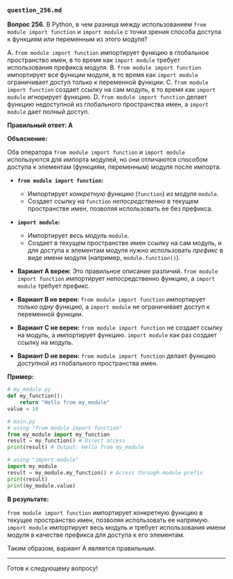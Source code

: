 ### `question_256.md`

**Вопрос 256.** В Python, в чем разница между использованием `from module import function` и `import module` с точки зрения способа доступа к функциям или переменным из этого модуля?

A. `from module import function` импортирует функцию в глобальное пространство имен, в то время как `import module` требует использования префикса модуля.
B. `from module import function` импортирует все функции модуля, в то время как `import module` ограничивает доступ только к переменной функции.
C. `from module import function` создает ссылку на сам модуль, в то время как `import module` игнорирует функцию.
D. `from module import function` делает функцию недоступной из глобального пространства имен, а `import module` дает полный доступ.

**Правильный ответ: A**

**Объяснение:**

Оба оператора `from module import function` и `import module` используются для импорта модулей, но они отличаются способом доступа к элементам (функциям, переменным) модуля после импорта.

*   **`from module import function`:**
    *   Импортирует *конкретную функцию* (`function`) из модуля `module`.
    *   Создает ссылку на `function` *непосредственно* в текущем пространстве имен, позволяя использовать ее без префикса.

*   **`import module`:**
    *   Импортирует *весь модуль* `module`.
    *   Создает в текущем пространстве имен ссылку на сам модуль, и для доступа к элементам модуля нужно использовать *префикс* в виде имени модуля (например, `module.function()`).

*   **Вариант A верен:** Это правильное описание различий. `from module import function` импортирует непосредственно функцию, а `import module` требует префикс.
*   **Вариант B не верен:**  `from module import function` импортирует *только одну* функцию, а `import module` не ограничивает доступ к переменной функции.
*   **Вариант C не верен:**  `from module import function` не создает ссылку на модуль, а импортирует функцию. `import module` как раз создает ссылку на модуль.
*   **Вариант D не верен:**  `from module import function` делает функцию *доступной* из глобального пространства имен.

**Пример:**

```python
# my_module.py
def my_function():
    return "Hello from my_module"
value = 10

# main.py
# using "from module import function"
from my_module import my_function
result = my_function() # Direct access
print(result) # Output: Hello from my_module

# using "import module"
import my_module
result = my_module.my_function() # Access through module prefix
print(result)
print(my_module.value)
```
**В результате:**

`from module import function` импортирует конкретную функцию в текущее пространство имен, позволяя использовать ее напрямую. `import module` импортирует весь модуль и требует использования имени модуля в качестве префикса для доступа к его элементам.

Таким образом, вариант A является правильным.

---

Готов к следующему вопросу!
